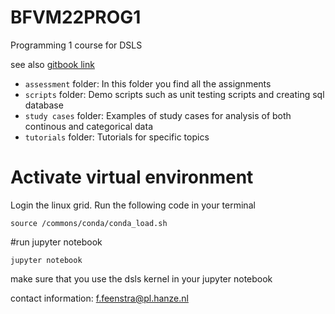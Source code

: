 # BFVM22PROG1

Programming 1 course for DSLS

see also <a href ="https://fennaf.gitbook.io/bfvm22prog1/">gitbook link</a>

- `assessment` folder: In this folder you find all the assignments
- `scripts` folder: Demo scripts such as unit testing scripts and creating sql database
- `study cases` folder: Examples of study cases for analysis of both continous and categorical data
- `tutorials` folder: Tutorials for specific topics



# Activate virtual environment
Login the linux grid. 
Run the following code in your terminal 
```
source /commons/conda/conda_load.sh
```

#run jupyter notebook
```
jupyter notebook
```
make sure that you use the dsls kernel in your jupyter notebook

contact information: f.feenstra@pl.hanze.nl
